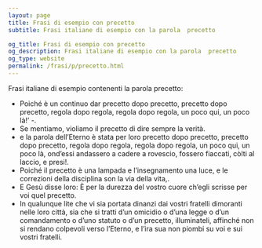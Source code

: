 ```yaml
---
layout: page
title: Frasi di esempio con precetto 
subtitle: Frasi italiane di esempio con la parola  precetto

og_title: Frasi di esempio con precetto 
og_description: Frasi italiane di esempio con la parola  precetto
og_type: website
permalink: /frasi/p/precetto.html
---
```


Frasi italiane di esempio contenenti la parola precetto:


- Poiché è un continuo dar precetto dopo precetto, precetto dopo precetto, regola dopo regola, regola dopo regola, un poco qui, un poco là!’ -.
- Se mentiamo, violiamo il precetto di dire sempre la verità.
- e la parola dell’Eterno è stata per loro precetto dopo precetto, precetto dopo precetto, regola dopo regola, regola dopo regola, un poco qui, un poco là, ond’essi andassero a cadere a rovescio, fossero fiaccati, còlti al laccio, e presi!.
- Poiché il precetto è una lampada e l’insegnamento una luce, e le correzioni della disciplina son la via della vita,.
- E Gesù disse loro: È per la durezza del vostro cuore ch’egli scrisse per voi quel precetto.
- In qualunque lite che vi sia portata dinanzi dai vostri fratelli dimoranti nelle loro città, sia che si tratti d’un omicidio o d’una legge o d’un comandamento o d’uno statuto o d’un precetto, illuminateli, affinché non si rendano colpevoli verso l’Eterno, e l’ira sua non piombi su voi e sui vostri fratelli.
